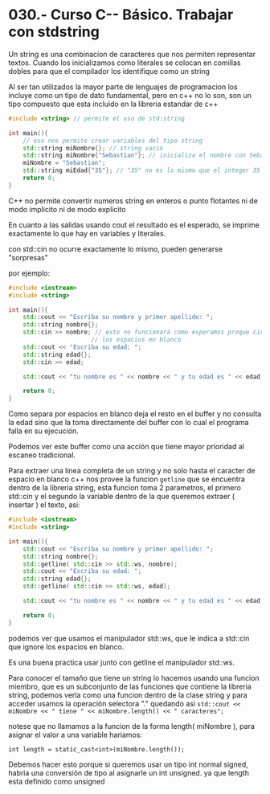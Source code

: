 030.- Curso C-- Básico. Trabajar con stdstring
===

Un string es una combinacion de caracteres que nos permiten representar textos.
Cuando los inicializamos como literales se colocan en comillas dobles para que
el compilador los identifique como un string

Al ser tan utilizados la mayor parte de lenguajes de programacion los incluye
como un tipo de dato fundamental, pero en c++ no lo son, son un tipo compuesto
que esta incluido en la libreria estandar de c++ 

```c++
#include <string> // permite el uso de std:string

int main(){
	// eso nos permite crear variables del tipo string
	std::string miNombre{}; // string vacio
	std::string miNombre{"Sebastian"}; // inicializa el nombre con Sebastian
	miNombre = "Sebastian";
	std::string miEdad{"35"}; // "35" no es lo mismo que el integer 35
	return 0;
}
```

C++ no permite convertir numeros string en enteros o punto flotantes ni de modo
implicito ni de modo explicito

En cuanto a las salidas usando cout el resultado es el esperado, se imprime
exactamente lo que hay en variables y literales.

con std::cin no ocurre exactamente lo mismo, pueden generarse "sorpresas"

por ejemplo:
```c++
#include <iostream>
#include <string>

int main(){
	std::cout << "Escriba su nombre y primer apellido: ";
	std::string nombre{};
	std::cin >> nombre; // esto no funcionará como esperamos proque cin corta en 
	                   // los espacios en blanco
	std::cout << "Escriba su edad: ";
	std::string edad{};
	std::cin >> edad;

	std::cout << "tu nombre es " << nombre << " y tu edad es " << edad << '\n';

	return 0;
}

```

Como separa por espacios en blanco deja el resto en el buffer y no consulta la
edad sino que la toma directamente del buffer con lo cual el programa falla en
su ejecución.

Podemos ver este buffer como una acción que tiene mayor prioridad al escaneo
tradicional.

Para extraer una linea completa de un string y no solo hasta el caracter de
espacio en blanco c++ nos provee la funcion `getline` que se encuentra dentro
de la libreria string, esta funcion toma 2 parametros, el primero std::cin y el
segundo la variable dentro de la que queremos extraer ( insertar ) el texto,
asi:

```c++
#include <iostream>
#include <string>

int main(){
	std::cout << "Escriba su nombre y primer apellido: ";
	std::string nombre{};
	std::getline( std::cin >> std::ws, nombre); 
	std::cout << "Escriba su edad: ";
	std::string edad{};
	std::getline( std::cin >> std::ws, edad);

	std::cout << "tu nombre es " << nombre << " y tu edad es " << edad << '\n';

	return 0;
}

```

podemos ver que usamos el manipulador std::ws, que le indica a std::cin que
ignore los espacios en blanco.

Es una buena practica usar junto con getline el manipulador std::ws.

Para conocer el tamaño que tiene un string lo hacemos usando una funcion
miembro, que es un subconjunto de las funciones que contiene la libreria
string, podemos verla como una funcion dentro de la clase string y para acceder
usamos la operación selectora "." quedando asi ``` std::cout << miNombre << "
tiene " << miNombre.length() << " caracteres"; ```

notese que no llamamos a la funcion de la forma length( miNombre ), para
asignar el valor a una variable hariamos:

```
int length = static_cast<int>(miNombre.length());
```

Debemos hacer esto porque si queremos usar un tipo int normal signed, habria
una conversión de tipo al asignarle un int unsigned. ya que length esta
definido como unsigned

